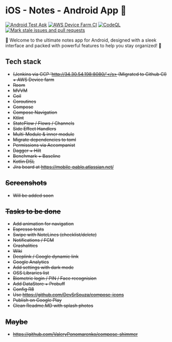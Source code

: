 # iOS - Notes  - Android App 🚀
[![Android Test Apk](https://github.com/mobile-pablo/iOS-Notes/actions/workflows/android.yml/badge.svg?branch=master)](https://github.com/mobile-pablo/iOS-Notes/actions/workflows/android.yml)
[![AWS Device Farm CI](https://github.com/mobile-pablo/iOS-Notes/actions/workflows/aws-device-farm.yml/badge.svg?branch=master)](https://github.com/mobile-pablo/iOS-Notes/actions/workflows/aws-device-farm.yml)
[![CodeQL](https://github.com/mobile-pablo/iOS-Notes/actions/workflows/codeql.yml/badge.svg?branch=master)](https://github.com/mobile-pablo/iOS-Notes/actions/workflows/codeql.yml)
[![Mark stale issues and pull requests](https://github.com/mobile-pablo/iOS-Notes/actions/workflows/stale.yml/badge.svg)](https://github.com/mobile-pablo/iOS-Notes/actions/workflows/stale.yml)

🌟 Welcome to the ultimate notes app for Android, designed with a sleek interface and packed with powerful features to help you stay organized! 🌟

## Tech stack
* <s>(Jenkins via GCP  'http://34.30.54.198:8080/'</s> (Migrated to Github CI) + AWS Device farm  
* Room
* MVVM
* Coil
* Coroutines
* Compose
* Compose Navigation
* Ktlint
* StateFlow / Flows / Channels
* Side Effect Handlers
* Multi-Module & inner module
* Migrate dependencies to toml
* Permissions via Accompanist
* Dagger + Hilt
* Benchmark + Baseline
* Kotlin DSL
* Jira board at https://mobile-pablo.atlassian.net/


## Screenshots
* Will be added soon

## Tasks to be done

* Add animation for navigation
* Espresso tests
* Swipe with NoteLines  (checklist/delete)
* Notifications / FCM
* Crashalitics
* Wiki
* Deeplink / Google dynamic link
* Google Analytics
* Add settings with dark mode
* OSS Libraries list
* Biometric login / PIN / Face recognision
* Add DataStore + Probuff
* Config R8
* Use https://github.com/DevSrSouza/compose-icons
* Publish on Google Play
* Clean Readme.MD with splash photos


## Maybe
* https://github.com/ValeryPonomarenko/compose-shimmer
